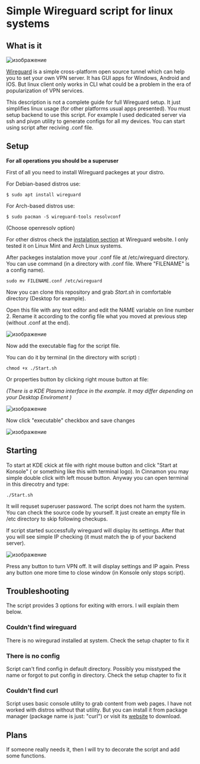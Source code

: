 # Simple Wireguard script for linux systems
## What is it
![изображение](https://user-images.githubusercontent.com/77790965/159743278-3d14c4f1-5fdf-4165-8430-1f60409dab8f.png)

[Wireguard](https://www.wireguard.com) is a simple cross-platform open source tunnel which can help you to set your own VPN server. It has GUI apps for Windows, Android and IOS. But linux client only works in CLI what could be a problem in the era of popularization of VPN services.

This description is not a complete guide for full Wireguard setup. It just simplifies linux usage (for other platforms usual apps presented). You must setup backend to use this script. For example I used dedicated server via ssh and pivpn utility to generate configs for all my devices. You can start using script after reciving .conf file.

## Setup 
**For all operations you should be a superuser**

First of all you need to install Wireguard packeges at your distro.

For Debian-based distros use:
```
$ sudo apt install wireguard
```
For Arch-based distros use:
```
$ sudo pacman -S wireguard-tools resolvconf
```
(Choose openresolv option)

For other distros check the [instalation section](https://www.wireguard.com/install/) at Wireguard website. I only tested it on Linux Mint and Arch Linux systems.

After packeges instalation move your .conf file at /etc/wireguard directory. You can use command (in a directory with .conf file. Where "FILENAME" is a config name).
```
sudo mv FILENAME.conf /etc/wireguard
```
Now you can clone this repository and grab *Start.sh* in comfortable directory (Desktop for example).

Open this file with any text editor and edit the NAME variable on line number 2. Rename it according to the config file what you moved at previous step (without .conf at the end).

![изображение](https://user-images.githubusercontent.com/77790965/159752395-2736ffad-f5a1-4fdf-ac54-5c5bbdf1ea2a.png)

Now add the executable flag for the script file.

You can do it by terminal (in the directory with script) :
```
chmod +x ./Start.sh
```
Or properties button by clicking right mouse button at file:

*(There is a KDE Plasma interface in the example. It may differ depending on your Desktop Enviroment )*

![изображение](https://user-images.githubusercontent.com/77790965/159754181-35f3625f-8f29-4531-97f2-b56ed36e2476.png)

Now click "executable" checkbox and save changes

![изображение](https://user-images.githubusercontent.com/77790965/159754547-b9a591bd-801e-48a9-9d59-0f091ee4eef8.png)

## Starting 
To start at KDE ckick at file with right mouse button and click "Start at Konsole" ( or something like this with terminal logo).
In Cinnamon you may simple double click with left mouse button. Anyway you can open terminal in this direcotry and type: 
```
./Start.sh
```
It will requset superuser password. The script does not harm the system. You can check the source code by yourself. It just create an empty file in /etc directory to skip following checkups.

If script started successfully wireguard will display its settings. After that you will see simple IP checking (it must match the ip of your backend server). 

![изображение](https://user-images.githubusercontent.com/77790965/159780374-e8c1383c-14e1-468b-b4de-444e2281fd68.png)

Press any button to turn VPN off. It will display settings and IP again. Press any button one more time to close window (in Konsole only stops script).

## Troubleshooting 
The script provides 3 options for exiting with errors. I will explain them below.
### Couldn't find wireguard
There is no wiregurad installed at system. Check the setup chapter to fix it
### There is no config
Script can't find config in default directory. Possibly you misstyped the name or forgot to put config in directory. Check the setup chapter to fix it
### Couldn't find curl
Script uses basic console utility to grab content from web pages. I have not worked with distros without that utility. But you can install it from package manager (package name is just: "curl") or visit its [website](https://curl.se/download.html) to download.

## Plans 
If someone really needs it, then I will try to decorate the script and add some functions. 

